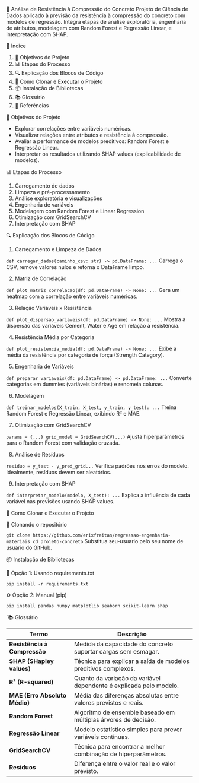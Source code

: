 🧱 Análise de Resistência à Compressão do Concreto
Projeto de Ciência de Dados aplicado à previsão da resistência à compressão do concreto com modelos de regressão. Integra etapas de análise exploratória, engenharia de atributos, modelagem com Random Forest e Regressão Linear, e interpretação com SHAP.

📑 Índice
1. 📌 Objetivos do Projeto
2. 📊 Etapas do Processo
3. 🔍 Explicação dos Blocos de Código
4. 📂 Como Clonar e Executar o Projeto
5. 📦 Instalação de Bibliotecas
6. 📚 Glossário
7. 🧠 Referências

📌 Objetivos do Projeto
* Explorar correlações entre variáveis numéricas.
* Visualizar relações entre atributos e resistência à compressão.
* Avaliar a performance de modelos preditivos: Random Forest e Regressão Linear.
* Interpretar os resultados utilizando SHAP values (explicabilidade de modelos).

📊 Etapas do Processo
1. Carregamento de dados
2. Limpeza e pré-processamento
3. Análise exploratória e visualizações
4. Engenharia de variáveis
5. Modelagem com Random Forest e Linear Regression
6. Otimização com GridSearchCV
7. Interpretação com SHAP

🔍 Explicação dos Blocos de Código
1. Carregamento e Limpeza de Dados

`def carregar_dados(caminho_csv: str) -> pd.DataFrame:
    ...`
Carrega o CSV, remove valores nulos e retorna o DataFrame limpo.

2. Matriz de Correlação

`def plot_matriz_correlacao(df: pd.DataFrame) -> None:
    ...`
Gera um heatmap com a correlação entre variáveis numéricas.

3. Relação Variáveis x Resistência

`def plot_dispersao_variaveis(df: pd.DataFrame) -> None:
    ...`
Mostra a dispersão das variáveis Cement, Water e Age em relação à resistência.

4. Resistência Média por Categoria

`def plot_resistencia_media(df: pd.DataFrame) -> None:
    ...`
Exibe a média da resistência por categoria de força (Strength Category).

5. Engenharia de Variáveis

`def preparar_variaveis(df: pd.DataFrame) -> pd.DataFrame:
    ...`
Converte categorias em dummies (variáveis binárias) e renomeia colunas.

6. Modelagem

`def treinar_modelos(X_train, X_test, y_train, y_test):
    ...`
Treina Random Forest e Regressão Linear, exibindo R² e MAE.

7. Otimização com GridSearchCV

`params = {...}
grid_model = GridSearchCV(...)`
Ajusta hiperparâmetros para o Random Forest com validação cruzada.

8. Análise de Resíduos

`residuo = y_test - y_pred_grid...`
Verifica padrões nos erros do modelo. Idealmente, resíduos devem ser aleatórios.

9. Interpretação com SHAP

`def interpretar_modelo(modelo, X_test):
    ...`
Explica a influência de cada variável nas previsões usando SHAP values.

📂 Como Clonar e Executar o Projeto

🔁 Clonando o repositório

`git clone https://github.com/erixfreitas/regressao-engenharia-materiais
cd projeto-concreto`
Substitua seu-usuario pelo seu nome de usuário do GitHub.

📦 Instalação de Bibliotecas

📁 Opção 1: Usando requirements.txt

`pip install -r requirements.txt`

⚙️ Opção 2: Manual (pip)

`pip install pandas numpy matplotlib seaborn scikit-learn shap`

`📚 Glossário

| Termo                         | Descrição                                                          |
| ----------------------------- | ------------------------------------------------------------------ |
| **Resistência à Compressão**  | Medida da capacidade do concreto suportar cargas sem esmagar.      |
| **SHAP (SHapley values)**     | Técnica para explicar a saída de modelos preditivos complexos.     |
| **R² (R-squared)**            | Quanto da variação da variável dependente é explicada pelo modelo. |
| **MAE (Erro Absoluto Médio)** | Média das diferenças absolutas entre valores previstos e reais.    |
| **Random Forest**             | Algoritmo de ensemble baseado em múltiplas árvores de decisão.     |
| **Regressão Linear**          | Modelo estatístico simples para prever variáveis contínuas.        |
| **GridSearchCV**              | Técnica para encontrar a melhor combinação de hiperparâmetros.     |
| **Resíduos**                  | Diferença entre o valor real e o valor previsto.                   |